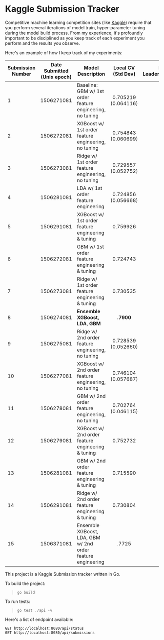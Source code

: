 # Kaggle Submission Tracker
Competitive machine learning competition sites (like [Kaggle](kaggle.com)) require that you perform several iterations of model train, hyper-parameter tuning during the model build process. From my experience, it's profoundly important to be disciplined as you keep track of each experiment you perform and the results you observe. 

Here's an example of how I keep track of my experiments:


Submission Number | Date Submitted (Unix epoch) | Model Description       | Local CV (Std Dev)        |  Public LeaderBoard   |   Private LeaderBoard   |  
|---|---| ------------- |:-------------:| -----:| -----:|
|1|1506271081 | Baseline: GBM w/ 1st order feature engineering, no tuning  | 0.705219 (0.064116)| - | - |
|2|1506272081 | XGBoost w/ 1st order feature engineering, no tuning    | 0.754843 (0.060699) | - | - |
|3|1506273081 | Ridge w/ 1st order feature engineering, no tuning  | 0.729557 (0.052752) | - | - |
|4|1506281081 | LDA w/ 1st order feature engineering   | 0.724856 (0.056668)  | - | - |
|5|1506291081 | XGBoost w/ 1st order feature engineering & tuning   |0.759926 | - | - |
|6|1506272081 | GBM w/ 1st order feature engineering & tuning |  0.724743 | - | - |
|7|1506273081 | Ridge w/ 1st order feature engineering & tuning |  0.730535  | - | - |
|8|1506274081 | **Ensemble XGBoost, LDA, GBM**   | 		**.7900** | - | - |
|9|1506275081 | Ridge w/ 2nd order feature engineering, no tuning  | 0.728539 (0.052660) | - | - |
|10|1506277081 | XGBoost w/ 2nd order feature engineering, no tuning    | 0.746104 (0.057687) | - | - |
|11|1506278081 | GBM w/ 2nd order feature engineering, no tuning   | 0.702764 (0.046115) | - | - |
|12|1506279081 | XGBoost w/ 2nd order feature engineering & tuning   |0.752732 | - | - |
|13|1506281081 | GBM w/ 2nd order feature engineering & tuning |  0.715590 | - | - |
|14|1506291081 | Ridge w/ 2nd order feature engineering & tuning |  0.730804  | - | - |
|15|1506371081 | Ensemble XGBoost, LDA, GBM w/ 2nd order feature engineering  | 		.7725 | - | - |


This project is a Kaggle Submission tracker written in Go. 

To build the project:
> `go build`

To run tests:
> `go test ./api -v`

Here's a list of endpoint available:
```
GET http://localhost:8080/api/status
GET http://localhost:8080/api/submissions
```